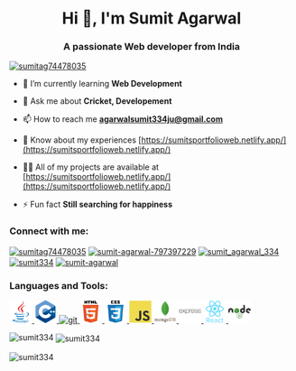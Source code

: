 <!--[![MasterHead](https://as1.ftcdn.net/v2/jpg/03/77/08/22/1000_F_377082215_XdCMMLYICc9uDtX4bFLP7k0bfRf5rAPF.jpg)]-->
<h1 align="center">Hi 👋, I'm Sumit Agarwal</h1>
<h3 align="center">A passionate Web developer from India</h3>
<!--<img align="right" alt="coding" width="400" src="https://media.istockphoto.com/id/865457032/vector/abstract-futuristic-cyberspace-with-binary-code-matrix-background-with-digits-well-organized.jpg?s=612x612&w=0&k=20&c=IQcdedY8fn_DMq6nwc5MaHUBe0H0d5DPyibHR8J2usk=">
-->


<p align="left"> <a href="https://twitter.com/sumitag74478035" target="blank"><img src="https://img.shields.io/twitter/follow/sumitag74478035?logo=twitter&style=for-the-badge" alt="sumitag74478035" /></a> </p>

- 🌱 I’m currently learning **Web Development**

- 💬 Ask me about **Cricket, Developement**

- 📫 How to reach me **agarwalsumit334ju@gmail.com**

- 📄 Know about my experiences [https://sumitsportfolioweb.netlify.app/](https://sumitsportfolioweb.netlify.app/)

- 👨‍💻 All of my projects are available at [https://sumitsportfolioweb.netlify.app/](https://sumitsportfolioweb.netlify.app/)

- ⚡ Fun fact **Still searching for happiness**

<h3 align="left">Connect with me:</h3>
<p align="left">
<a href="https://twitter.com/sumitag74478035" target="blank"><img align="center" src="https://raw.githubusercontent.com/rahuldkjain/github-profile-readme-generator/master/src/images/icons/Social/twitter.svg" alt="sumitag74478035" height="30" width="40" /></a>
<a href="https://linkedin.com/in/sumit-agarwal-797397229" target="blank"><img align="center" src="https://raw.githubusercontent.com/rahuldkjain/github-profile-readme-generator/master/src/images/icons/Social/linked-in-alt.svg" alt="sumit-agarwal-797397229" height="30" width="40" /></a>
<a href="https://instagram.com/sumit_agarwal_334" target="blank"><img align="center" src="https://raw.githubusercontent.com/rahuldkjain/github-profile-readme-generator/master/src/images/icons/Social/instagram.svg" alt="sumit_agarwal_334" height="30" width="40" /></a>
<a href="https://www.leetcode.com/sumit334" target="blank"><img align="center" src="https://raw.githubusercontent.com/rahuldkjain/github-profile-readme-generator/master/src/images/icons/Social/leet-code.svg" alt="sumit334" height="30" width="40" /></a>
<a href="https://stackoverflow.com/users/22048841/sumit-agarwal" target="blank"><img align="center" src="https://raw.githubusercontent.com/rahuldkjain/github-profile-readme-generator/master/src/images/icons/Social/stack-overflow.svg" alt="sumit-agarwal" height="30" width="40" /></a>
</p>

<h3 align="left">Languages and Tools:</h3>
<p align="left"> <a href="https://www.java.com" target="_blank" rel="noreferrer"> <img src="https://raw.githubusercontent.com/devicons/devicon/master/icons/java/java-original.svg" alt="java" width="40" height="40"/> </a> <a href="https://www.w3schools.com/cpp/" target="_blank" rel="noreferrer"> <img src="https://raw.githubusercontent.com/devicons/devicon/master/icons/cplusplus/cplusplus-original.svg" alt="cplusplus" width="40" height="40"/> </a> <a href="https://git-scm.com/" target="_blank" rel="noreferrer"> <img src="https://www.vectorlogo.zone/logos/git-scm/git-scm-icon.svg" alt="git" width="40" height="40"/> </a> <a href="https://www.w3.org/html/" target="_blank" rel="noreferrer"> <img src="https://raw.githubusercontent.com/devicons/devicon/master/icons/html5/html5-original-wordmark.svg" alt="html5" width="40" height="40"/> </a> <a href="https://www.w3schools.com/css/" target="_blank" rel="noreferrer"> <img src="https://raw.githubusercontent.com/devicons/devicon/master/icons/css3/css3-original-wordmark.svg" alt="css3" width="40" height="40"/> </a> <a href="https://developer.mozilla.org/en-US/docs/Web/JavaScript" target="_blank" rel="noreferrer"> <img src="https://raw.githubusercontent.com/devicons/devicon/master/icons/javascript/javascript-original.svg" alt="javascript" width="40" height="40"/> </a> <a href="https://www.mongodb.org/" target="_blank" rel="noreferrer"> <img src="https://raw.githubusercontent.com/devicons/devicon/master/icons/mongodb/mongodb-original-wordmark.svg" alt="mongodb" width="40" height="40"/>  </a> <a href="https://www.expressjs.org/" target="_blank" rel="noreferrer"> <img src="https://raw.githubusercontent.com/devicons/devicon/master/icons/express/express-original-wordmark.svg" alt="expressjs" width="40" height="40"/> </a> <a href="https://reactjs.org/" target="_blank" rel="noreferrer"> <img src="https://raw.githubusercontent.com/devicons/devicon/master/icons/react/react-original-wordmark.svg" alt="react" width="40" height="40"/> </a> 
<a href="https://nodejs.org" target="_blank" rel="noreferrer"> <img src="https://raw.githubusercontent.com/devicons/devicon/master/icons/nodejs/nodejs-original-wordmark.svg" alt="nodejs" width="40" height="40"/> </a>
</p>

  
  

<p><img align="left" src="https://github-readme-stats.vercel.app/api/top-langs?username=sumit334&show_icons=true&locale=en&layout=compact" alt="sumit334" /></p>
<p>&nbsp;<img align="center" src="https://github-readme-stats.vercel.app/api?username=sumit334&show_icons=true&locale=en" alt="sumit334" /></p>

<p><img align="center" src="https://github-readme-streak-stats.herokuapp.com/?user=sumit334&" alt="sumit334" /></p>
